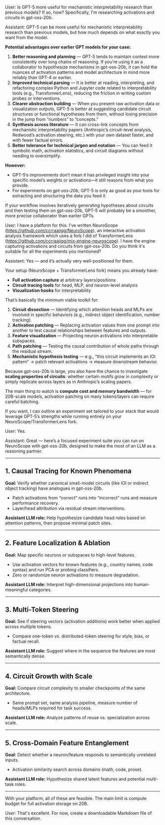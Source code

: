 User: Is GPT-5 more useful for mechanistic interpretability research than previous models? If so, how? Specifically, I'm researching activations and circuits in gpt-oss-20b.

Assistant: GPT-5 can be more useful for mechanistic interpretability research than previous models, but how much depends on what exactly you want from the model.

**Potential advantages over earlier GPT models for your case:**
1. **Better reasoning and planning** — GPT-5 tends to maintain context more consistently over long chains of reasoning. If you're using it as a collaborator to hypothesize mechanisms in gpt-oss-20b, it can hold the nuances of activation patterns and model architecture in mind more reliably than GPT-4 or earlier.
2. **Improved technical parsing** — It is better at reading, interpreting, and refactoring complex Python and Jupyter code related to interpretability tools (e.g., TransformerLens), reducing the friction in writing custom probes or interventions.
3. **Clearer abstraction building** — When you present raw activation data or visualization outputs, GPT-5 is better at suggesting candidate circuit structures or functional hypotheses from them, without losing precision in the jump from “numbers” to “concepts.”
4. **Synthesis across literature** — It can cross-link concepts from mechanistic interpretability papers (Anthropic’s circuit-level analysis, Redwood’s activation steering, etc.) with your own dataset faster, and with fewer factual errors.
5. **Better tolerance for technical jargon and notation** — You can feed it symbolic math, activation statistics, and circuit diagrams without needing to oversimplify.

**However:**
- GPT-5’s improvements don’t mean it has privileged insight into your specific model’s weights or activations—it still reasons from what you provide.
- For experiments on *gpt-oss-20b*, GPT-5 is only as good as your tools for extracting and structuring the data you feed it.

If your workflow involves iteratively generating hypotheses about circuits and then testing them on gpt-oss-20b, GPT-5 will probably be a smoother, more precise collaborator than earlier GPTs.

User: I have a platform for this. I've written NeuroScope (https://github.com/ccrraaiigg/NeuroScope), an interactive activation analysis framework which uses a fork I did of TransformerLens (https://github.com/ccrraaiigg/mlx-engine-neuroscope). I have the engine capturing activations and circuits from gpt-oss-20b. Do you think it's suitable for all the experiments you mentioned?

Assistant: Yes — and it’s actually very well-positioned for them.

Your setup (NeuroScope + TransformerLens fork) means you already have:
- **Full activation capture** at arbitrary layers/positions
- **Circuit tracing tools** for head, MLP, and neuron-level analysis
- **Visualization hooks** for interpretability

That’s basically the minimum viable toolkit for:
1. **Circuit dissection** — Identifying which attention heads and MLPs are involved in specific behaviors (e.g., indirect object identification, number tracking).
2. **Activation patching** — Replacing activation values from one prompt into another to test causal relationships between features and outputs.
3. **Feature visualization** — Projecting neuron activations into interpretable subspaces.
4. **Path patching** — Testing the causal contribution of whole paths through the residual stream.
5. **Mechanistic hypothesis testing** — e.g., “this circuit implements an IOI pattern” → patch relevant activations → measure downstream behavior.

Because gpt-oss-20b is large, you also have the chance to investigate **scaling properties of circuits**: whether certain motifs grow in complexity or simply replicate across layers as in Anthropic’s scaling papers.

The main thing to watch is **compute cost and memory bandwidth** — for 20B-scale models, activation patching on many tokens/layers can require careful batching.

If you want, I can outline an experiment set tailored to your stack that would leverage GPT-5’s strengths while running entirely on your NeuroScope/TransformerLens fork.

User: Yes.

Assistant: Great — here’s a focused experiment suite you can run on NeuroScope with gpt-oss-20b, designed to make the most of an LLM as a reasoning partner.

---
## 1. Causal Tracing for Known Phenomena
**Goal:** Verify whether canonical small-model circuits (like IOI or indirect object tracking) have analogues in gpt-oss-20b.
- Patch activations from “correct” runs into “incorrect” runs and measure performance recovery.
- Layer/head attribution via residual stream interventions.

**Assistant LLM role:** Help hypothesize candidate head roles based on attention patterns, then propose minimal patch sites.

---
## 2. Feature Localization & Ablation
**Goal:** Map specific neurons or subspaces to high-level features.
- Use activation vectors for known features (e.g., country names, code syntax) and run PCA or probing classifiers.
- Zero or randomize neuron activations to measure degradation.

**Assistant LLM role:** Interpret high-dimensional projections into human-meaningful categories.

---
## 3. Multi-Token Steering
**Goal:** See if steering vectors (activation additions) work better when applied across multiple tokens.
- Compare one-token vs. distributed-token steering for style, bias, or factual recall.

**Assistant LLM role:** Suggest where in the sequence the features are most semantically dense.

---
## 4. Circuit Growth with Scale
**Goal:** Compare circuit complexity to smaller checkpoints of the same architecture.
- Same prompt set, same analysis pipeline, measure number of heads/MLPs required for task success.

**Assistant LLM role:** Analyze patterns of reuse vs. specialization across scale.

---
## 5. Cross-Domain Feature Entanglement
**Goal:** Detect whether a neuron/feature responds to semantically unrelated inputs.
- Activation similarity search across domains (math, code, prose).

**Assistant LLM role:** Hypothesize shared latent features and potential multi-task roles.

---
With your platform, all of these are feasible. The main limit is compute budget for full activation storage on 20B.

User: That's excellent. For now, create a downloadable Markdown file of this conversation.

